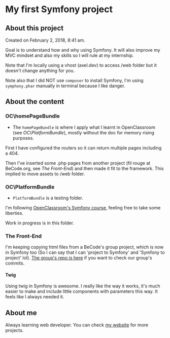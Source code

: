 # My first Symfony project

## About this project

Created on February 2, 2018, 8:41 am. 

Goal is to understand how and why using Symfony. It will also improve my MVC mindset and also my skills so I will rule at my internship. 

Note that I'm locally using a vhost (axel.dev) to access /web folder but it doesn't change anything for you. 

Note also that I did NOT use `composer` to install Symfony, I'm using `symphony.phar` manually in terminal because I like danger. 

## About the content

### OC\homePageBundle

- The `homePageBundle` is where I apply what I learnt in OpenClassroom (see *OC\PlatformBundle*), mostly without the doc for memory rising purposes. 

First I have configured the routers so it can return multiple pages including a 404. 

Then I've inserted some .php pages from another project (fil rouge at BeCode.org, see *The Front-End*) and then made it fit to the framework. 
This implied to move assets to /web folder. 

### OC\PlatformBundle

- `PlatformBundle` is a testing folder. 

I'm following [OpenClassroom's Symfony course](https://openclassrooms.com/courses/developpez-votre-site-web-avec-le-framework-symfony/), feeling free to take some liberties. 

Work in progress is in this folder. 

### The Front-End

I'm keeping copying html files from a BeCode's group project, which is now in Symfony too (So I can say that I can 'project to Symfony' and 'Symfony to project' lol). 
[The group's repo is here](https://github.com/Andaroth/fil-rouge-Folo-The-Source) if you want to check our group's commits. 

#### Twig

Using twig in Symfony is awesome. I really like the way it works, it's much easier to make and include little components with parameters this way. It feels like I always needed it. 

## About me
Always learning web developer. You can check [my website](https://axelfiolle.be) for more projects. 
